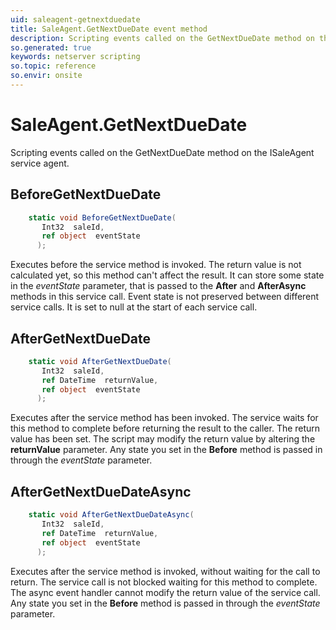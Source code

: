 ```yaml
---
uid: saleagent-getnextduedate
title: SaleAgent.GetNextDueDate event method
description: Scripting events called on the GetNextDueDate method on the SaleAgent service agent.
so.generated: true
keywords: netserver scripting
so.topic: reference
so.envir: onsite
---
```

# SaleAgent.GetNextDueDate

Scripting events called on the <see cref='M:ISaleAgent.GetNextDueDate'>GetNextDueDate</see> method on the <see cref='ISaleAgent'>ISaleAgent</see>  service agent.

## BeforeGetNextDueDate
```cs
    static void BeforeGetNextDueDate(
       Int32  saleId,
       ref object  eventState
      );
```
Executes before the service method is invoked.
The return value is not calculated yet, so this method can't affect the result.
It can store some state in the *eventState* parameter, that is passed to the **After** and **AfterAsync** methods in this service call.
Event state is not preserved between different service calls. It is set to null at the start of each service call.
## AfterGetNextDueDate
```cs
    static void AfterGetNextDueDate(
       Int32  saleId,
       ref DateTime  returnValue,
       ref object  eventState
      );
```
Executes after the service method has been invoked. The service waits for this method to complete before returning the result to the caller.
The return value has been set. The script may modify the return value by altering the **returnValue** parameter.
Any state you set in the **Before** method is passed in through the *eventState* parameter.
## AfterGetNextDueDateAsync
```cs
    static void AfterGetNextDueDateAsync(
       Int32  saleId,
       ref DateTime  returnValue,
       ref object  eventState
      );
```
Executes after the service method is invoked, without waiting for the call to return.
The service call is not blocked waiting for this method to complete.
The async event handler cannot modify the return value of the service call.
Any state you set in the **Before** method is passed in through the *eventState* parameter.

